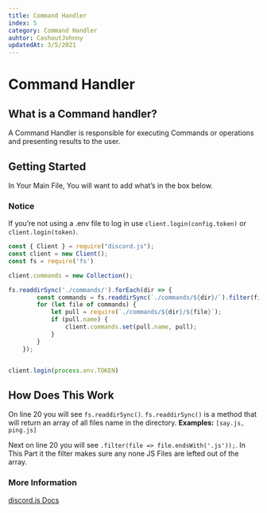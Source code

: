 ```yaml
---
title: Command Handler
index: 5
category: Command Handler
auhtor: CashoutJohnny
updatedAt: 3/5/2021
---
```


# Command Handler 

## What is a Command handler?

A Command Handler is responsible for executing Commands or operations and presenting results to the user.

## Getting Started
In Your Main File, You will want to add what’s in the box below. 

### **Notice** 
If you’re not using a .env file to log in use `client.login(config.token)` or `client.login(token)`.

```js
const { Client } = require("discord.js");
const client = new Client();
const fs = require('fs')

client.commands = new Collection();

fs.readdirSync('./commands/').forEach(dir => {
        const commands = fs.readdirSync(`./commands/${dir}/`).filter(file => file.endsWith('.js'));
        for (let file of commands) {
            let pull = require(`./commands/${dir}/${file}`);
            if (pull.name) {
                client.commands.set(pull.name, pull);
            } 
        }
    });


client.login(process.env.TOKEN)
```

## How Does This Work

On line 20 you will see `fs.readdirSync()`. `fs.readdirSync()` is a method that will return an array of all files name in the directory. **Examples:** `[say.js, ping.js]`

Next on line 20 you will see `.filter(file => file.endsWith('.js'));`. In This Part it the filter makes sure any none JS Files are lefted out of the array.

### **More Information**
[discord.js Docs](https://discordjs.guide/command-handling/#dynamically-reading-command-files)
